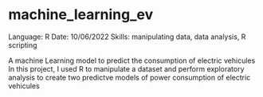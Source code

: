 # machine_learning_ev
Language: R
Date: 10/06/2022
Skills: manipulating data, data analysis, R scripting

A machine Learning model to predict the consumption of electric vehicules
In this project, I used R to manipulate a dataset and perform exploratory analysis to create two predictve models of power consumption of electric vehicules
